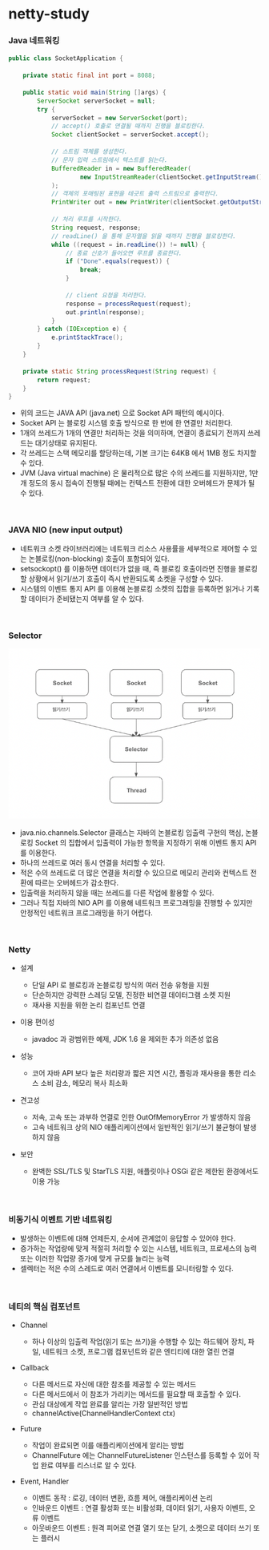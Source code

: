 # netty-study

### Java 네트워킹

```java
public class SocketApplication {

    private static final int port = 8088;

    public static void main(String []args) {
        ServerSocket serverSocket = null;
        try {
            serverSocket = new ServerSocket(port);
            // accept() 호출로 연결될 때까지 진행을 블로킹한다.
            Socket clientSocket = serverSocket.accept();
            
            // 스트림 객체를 생성한다.
            // 문자 입력 스트림에서 텍스트를 읽는다.
            BufferedReader in = new BufferedReader(
                    new InputStreamReader(clientSocket.getInputStream())
            );
            // 객체의 포매팅된 표현을 테긋트 출력 스트림으로 출력한다.
            PrintWriter out = new PrintWriter(clientSocket.getOutputStream(), true);
            
            // 처리 루프를 시작한다.
            String request, response;
            // readLine() 을 통해 문자열을 읽을 때까지 진행을 블로킹한다.
            while ((request = in.readLine()) != null) {
                // 종료 신호가 들어오면 루프를 종료한다.
                if ("Done".equals(request)) {
                    break;
                }

                // client 요청을 처리한다.
                response = processRequest(request);
                out.println(response);
            }
        } catch (IOException e) {
            e.printStackTrace();
        }
    }

    private static String processRequest(String request) {
        return request;
    }
}

```

- 위의 코드는 JAVA API (java.net) 으로 Socket API 패턴의 예시이다.
- Socket API 는 블로킹 시스템 호출 방식으로 한 번에 한 연결만 처리한다. 
- 1개의 쓰레드가 1개의 연결만 처리하는 것을 의미하며, 연결이 종료되기 전까지 쓰레드는 대기상태로 유지된다.
- 각 쓰레드는 스택 메모리를 할당하는데, 기본 크기는 64KB 에서 1MB 정도 차지할 수 있다.
- JVM (Java virtual machine) 은 물리적으로 많은 수의 쓰레드를 지원하지만, 1만개 정도의 동시 접속이 진행될 때에는 컨텍스트 전환에 대한 오버헤드가 문제가 될 수 있다.

<br />


### JAVA NIO (new input output)

- 네트워크 소켓 라이브러리에는 네트워크 리소스 사용률을 세부적으로 제어할 수 있는 논블로킹(non-blocking) 호출이 포함되어 있다.
- setsockopt() 를 이용하면 데이터가 없을 때, 즉 블로킹 호출이라면 진행을 블로킹할 상황에서 읽기/쓰기 호출이 즉시 반환되도록 소켓을 구성할 수 있다.
- 시스템의 이벤트 통지 API 를 이용해 논블로킹 소켓의 집합을 등록하면 읽거나 기록할 데이터가 준비됐는지 여부를 알 수 있다.


<br />

### Selector

![Image](images/network_selector.png)

- java.nio.channels.Selector 클래스는 자바의 논블로킹 입출력 구현의 핵심, 논블로킹 Socket 의 집합에서 입출력이 가능한 항목을 지정하기 위해 이벤트 통지 API 를 이용한다.
- 하나의 쓰레드로 여러 동시 연결을 처리할 수 있다.
- 적은 수의 쓰레드로 더 많은 연결을 처리할 수 있으므로 메모리 관리와 컨텍스트 전환에 따르는 오버헤드가 감소한다.
- 입출력을 처리하지 않을 때는 쓰레드를 다른 작업에 활용할 수 있다.
- 그러나 직접 자바의 NIO API 를 이용해 네트워크 프로그래밍을 진행할 수 있지만 안정적인 네트워크 프로그래밍을 하기 어렵다.

<br />

### Netty

- 설계
  - 단일 API 로 블로킹과 논블로킹 방식의 여러 전송 유형을 지원
  - 단순하지만 강력한 스레딩 모델, 진정한 비연결 데이터그램 소켓 지원
  - 재사용 지원을 위한 논리 컴포넌트 연결

- 이용 편이성
  - javadoc 과 광범위한 예제, JDK 1.6 을 제외한 추가 의존성 없음

- 성능
  - 코어 자바 API 보다 높은 처리량과 짧은 지연 시간, 폴링과 재사용을 통한 리소스 소비 감소, 메모리 복사 최소화

- 견고성
  - 저속, 고속 또는 과부하 연결로 인한 OutOfMemoryError 가 발생하지 않음
  - 고속 네트워크 상의 NIO 애플리케이션에서 일반적인 읽기/쓰기 불균형이 발생하지 않음

- 보안
  - 완벽한 SSL/TLS 및 StarTLS 지원, 애플릿이나 OSGi 같은 제한된 환경에서도 이용 가능

<br />

### 비동기식 이벤트 기반 네트워킹

- 발생하는 이벤트에 대해 언제든지, 순서에 관계없이 응답할 수 있어야 한다.
- 증가하는 작업량에 맞게 적절히 처리할 수 있는 시스템, 네트워크, 프로세스의 능력 또는 이러한 작업량 증가에 맞게 규모를 늘리는 능력
- 셀렉터는 적은 수의 스레드로 여러 연결에서 이벤트를 모니터링할 수 있다.

<br />

### 네티의 핵심 컴포넌트

- Channel
  - 하나 이상의 입출력 작업(읽기 또는 쓰기)을 수행할 수 있는 하드웨어 장치, 파일, 네트워크 소켓, 프로그램 컴포넌트와 같은 엔티티에 대한 열린 연결


- Callback
  - 다른 메서드로 자신에 대한 참조를 제공할 수 있는 메서드
  - 다른 메서드에서 이 참조가 가리키는 메서드를 필요할 때 호출할 수 있다.
  - 관심 대상에게 작업 완료를 알리는 가장 일반적인 방법
  - channelActive(ChannelHandlerContext ctx)


- Future
  - 작업이 완료되면 이를 애플리케이션에게 알리는 방법
  - ChannelFuture 에는 ChannelFutureListener 인스턴스를 등록할 수 있어 작업 완료 여부를 리스너로 알 수 있다.


- Event, Handler
  - 이벤트 동작 : 로깅, 데이터 변환, 흐름 제어, 애플리케이션 논리
  - 인바운드 이벤트 : 연결 활성화 또는 비활성화, 데이터 읽기, 사용자 이벤트, 오류 이벤트
  - 아웃바운드 이벤트 : 원격 피어로 연결 열기 또는 닫기, 소켓으로 데이터 쓰기 또는 플러시

